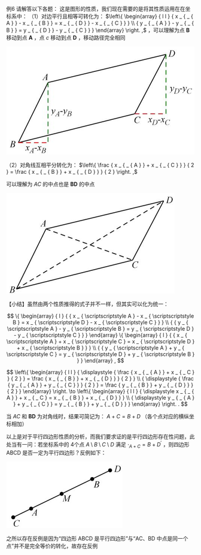 例6 请解答以下各题： 这是图形的性质，我们现在需要的是将其性质运用在在坐标系中：
（1）对边平行且相等可转化为： $\left\{ \begin{array} { l l } { x _ { _ { A } } - x _ { _ { B } } = x _ { _ { D } } - x _ { _ { C } } } \\ { y _ { _ { A } } - y _ { _ { B } } = y _ { _ { D } } - y _ { _ { C } } } \end{array} \right. ,$ ，可以理解为点 $\pmb { B }$ 移动到点 $\pmb { A }$ ，点 $c$ 移动到点 $\pmb { D }$ ，移动路径完全相同

![](<../../qs_image_DB/专题3-2_一网打尽14类·二次函数的存在性问题（解析版）_/b6c0d2393c845b28f9d8d326d67ca0efb32def7641e2af2c23017d9e92e8e215.jpg>)

（2）对角线互相平分转化为： $\left\{ \frac { x _ { _ { A } } + x _ { _ { C } } } { 2 } = \frac { x _ { _ { B } } + x _ { _ { D } } } { 2 } \right. ,$

可以理解为 $A C$ 的中点也是 $\pmb { B D }$ 的中点

![](<../../qs_image_DB/专题3-2_一网打尽14类·二次函数的存在性问题（解析版）_/aa29d69337526277f2be95630da870a942005594fc588f1fdf4e04ae3ec1d510.jpg>)

【小结】虽然由两个性质推得的式子并不一样，但其实可以化为统一：

$$
\{ \begin{array} { l } { { x _ { \scriptscriptstyle A } - x _ { \scriptscriptstyle B } = x _ { \scriptscriptstyle D } - x _ { \scriptscriptstyle C } } } \\ { { y _ { \scriptscriptstyle A } - y _ { \scriptscriptstyle B } = y _ { \scriptscriptstyle D } - y _ { \scriptscriptstyle C } } } \end{array}   \{ \begin{array} { l } { { x _ { \scriptscriptstyle A } + x _ { \scriptscriptstyle C } = x _ { \scriptscriptstyle D } + x _ { \scriptscriptstyle B } } } \\ { { y _ { \scriptscriptstyle A } + y _ { \scriptscriptstyle C } = y _ { \scriptscriptstyle D } + y _ { \scriptscriptstyle B } } } \end{array}  ,
$$

$$
\left\{ \begin{array} { l l } { \displaystyle { \frac { x _ { _ { A } } + x _ { _ C } } { 2 } } = \frac { x _ { _ { B } } + x _ { _ { D } } } { 2 } } \\ { \displaystyle { \frac { y _ { _ { A } } + y _ { _ { C } } } { 2 } } = \frac { y _ { _ { B } } + y _ { _ { D } } } { 2 } } \end{array} \right. \to \left\{ \begin{array} { l l } { \displaystyle x _ { _ { A } } + x _ { _ C } = x _ { _ { B } } + x _ { _ { D } } } \\ { \displaystyle y _ { _ { A } } + y _ { _ { C } } = y _ { _ { B } } + y _ { _ { D } } } \end{array} \right. .
$$

当 $A C$ 和 $\pmb { B D }$ 为对角线时，结果可简记为： $A + C = B + D$ （各个点对应的横纵坐标相加）

以上是对于平行四边形性质的分析，而我们要求证的是平行四边形存在性问题，此处当有一问：若坐标系中的 4个点 $A \setminus B \setminus C \setminus D$ 满足 $\scriptstyle \cdot _ { A + C } = B + D ^ { \prime }$ ，则四边形 ABCD 是否一定为平行四边形？反例如下：

![](<../../qs_image_DB/专题3-2_一网打尽14类·二次函数的存在性问题（解析版）_/cac14cf79bb8b8f10d040bb210e5451dab50f17b49137e07a1e89bc7ab830744.jpg>)

之所以存在反例是因为“四边形 ABCD 是平行四边形”与“AC、BD 中点是同一个点”并不是完全等价的转化，故存在反例
